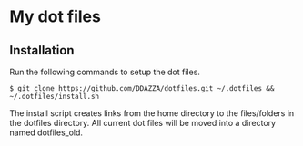 My dot files
============

Installation
------------
Run the following commands to setup the dot files.

    $ git clone https://github.com/DDAZZA/dotfiles.git ~/.dotfiles && ~/.dotfiles/install.sh

The install script creates links from the home directory to the files/folders in the dotfiles directory.
All current dot files will be moved into a directory named dotfiles_old.
